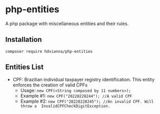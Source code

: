 # php-entities
A php package with miscellaneous entities and their rules.

## Installation

```composer require hdvianna/php-entities```

## Entities List

- CPF: Brazilian individual taxpayer registry identification. This entity enforces the creation of valid CPFs
  - Usage: ``````new CPF(<String composed by 11 numbers>);``````
  - Example #1: ``````new CPF("28228228244"); //A valid CPF``````
  - Example #2: ``````new CPF("28228228245"); //An invalid CPF. Will throw a  InvalidCPFCheckDigitException.``````

